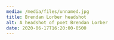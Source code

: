 ```yaml
---
media: /media/files/unnamed.jpg
title: Brendan Lorber headshot
alt: A headshot of poet Brendan Lorber
date: 2020-06-17T16:20:00-0500
---
```

